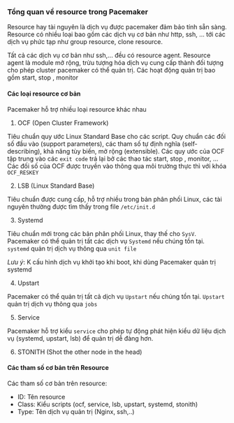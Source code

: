 ### Tổng quan về resource trong Pacemaker

Resource hay tài nguyên là dịch vụ được pacemaker đảm bảo tính sẵn sàng. Resource có nhiều loại bao gồm các dịch vụ cơ bản như http, ssh, ... tới các dịch vụ phức tạp như group resource, clone resource.

Tất cả các dịch vụ cơ bản như ssh,... đều có resource agent. Resource agent là module mở rộng, trừu tượng hóa dịch vụ cung cấp thành đối tượng cho phép cluster pacemaker có thể quản trị. Các hoạt động quản trị bao gồm start, stop , monitor

#### Các loại resource cơ bản 

Pacemaker hỗ trợ nhiều loại resource khác nhau

1. OCF (Open Cluster Framework)

Tiêu chuẩn quy ước Linux Standard Base cho các script. Quy chuẩn các đối số đầu vào (support parameters), các tham số tự định nghĩa (self-describing), khả năng tùy biến, mở rộng (extensible). Các quy ước của OCF tập trung vào các `exit code` trả lại bở các thao tác start, stop , monitor, ... Các đối số của OCF được truyền vào thông qua môi trường thực thì với khóa `OCF_RESKEY`

2. LSB (Linux Standard Base)

Tiêu chuẩn được cung cấp, hỗ trợ nhiều trong bản phân phối Linux, các tài nguyên thường được tìm thấy trong file `/etc/init.d`

3. Systemd

Tiêu chuẩn mới trong các bản phân phối Linux, thay thế cho `SysV`. Pacemaker có thể quản trị tất các dịch vụ `Systemd` nếu chúng tồn tại. `systemd` quản trị dịch vụ thông qua `unit file`

*Lưu ý*: K cấu hình dịch vụ khởi tạo khi boot, khi dùng Pacemaker quản trị systemd

4. Upstart 

Pacemaker có thể quản trị tất cả dịch vụ `Upstart` nếu chúng tồn tại. `Upstart` quản trị dịch vụ thông qua `jobs` 

5. Service 

Pacemaker hỗ trợ kiểu `service` cho phép tự động phát hiện kiểu dữ liệu dịch vụ (systemd, upstart, lsb) để quản trị dễ đàng hơn.

6. STONITH (Shot the other node in the head)

#### Các tham số cơ bản trên Resource

Các tham số cơ bản trên resource:
- ID: Tên resource
- Class: Kiểu scripts (ocf, service, lsb, upstart, systemd, stonith)
- Type: Tên dịch vụ quản trị (Nginx, ssh,..)

